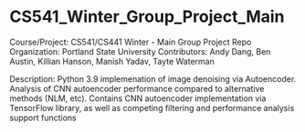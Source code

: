 # CS541_Winter_Group_Project_Main
 Course/Project: 	CS541/CS441 Winter - Main Group Project Repo
 Organization:		Portland State University
 Contributors:		Andy Dang, Ben Austin, Killian Hanson, Manish Yadav, Tayte Waterman 
 
 Description:
 Python 3.9 implemenation of image denoising via Autoencoder. Analysis of CNN autoencoder
 performance compared to alternative methods (NLM, etc). Contains CNN autoencoder implementation
 via TensorFlow library, as well as competing filtering and performance analysis support
 functions
 
 
